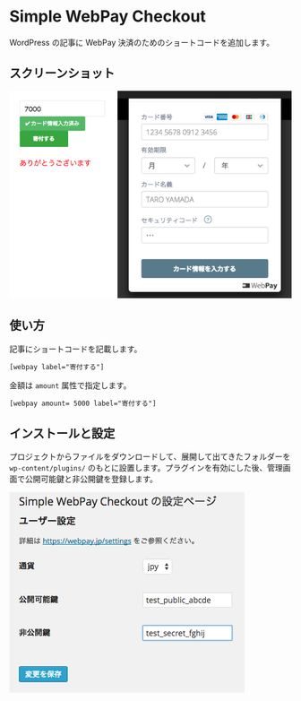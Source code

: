 # Simple WebPay Checkout

WordPress の記事に WebPay 決済のためのショートコードを追加します。

## スクリーンショット

![スクリーンショット](screenshot.png)

## 使い方

記事にショートコードを記載します。

```html
[webpay label="寄付する"]
```

金額は `amount` 属性で指定します。

```html
[webpay amount= 5000 label="寄付する"]
```

## インストールと設定

プロジェクトからファイルをダウンロードして、展開して出てきたフォルダーを `wp-content/plugins/` のもとに設置します。プラグインを有効にした後、管理画面で公開可能鍵と非公開鍵を登録します。

![スクリーンショット](screenshot2.png)